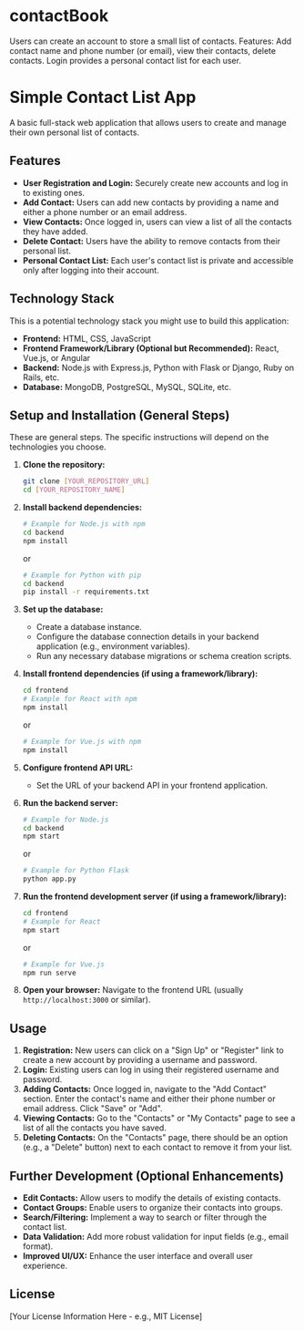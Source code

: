 # contactBook
Users can create an account to store a small list of contacts. Features: Add contact name and phone number (or email), view their contacts, delete contacts. Login provides a personal contact list for each user.
# Simple Contact List App

A basic full-stack web application that allows users to create and manage their own personal list of contacts.

## Features

* **User Registration and Login:** Securely create new accounts and log in to existing ones.
* **Add Contact:** Users can add new contacts by providing a name and either a phone number or an email address.
* **View Contacts:** Once logged in, users can view a list of all the contacts they have added.
* **Delete Contact:** Users have the ability to remove contacts from their personal list.
* **Personal Contact List:** Each user's contact list is private and accessible only after logging into their account.

## Technology Stack

This is a potential technology stack you might use to build this application:

* **Frontend:** HTML, CSS, JavaScript
* **Frontend Framework/Library (Optional but Recommended):** React, Vue.js, or Angular
* **Backend:** Node.js with Express.js, Python with Flask or Django, Ruby on Rails, etc.
* **Database:** MongoDB, PostgreSQL, MySQL, SQLite, etc.

## Setup and Installation (General Steps)

These are general steps. The specific instructions will depend on the technologies you choose.

1.  **Clone the repository:**
    ```bash
    git clone [YOUR_REPOSITORY_URL]
    cd [YOUR_REPOSITORY_NAME]
    ```

2.  **Install backend dependencies:**
    ```bash
    # Example for Node.js with npm
    cd backend
    npm install
    ```
    or
    ```bash
    # Example for Python with pip
    cd backend
    pip install -r requirements.txt
    ```

3.  **Set up the database:**
    * Create a database instance.
    * Configure the database connection details in your backend application (e.g., environment variables).
    * Run any necessary database migrations or schema creation scripts.

4.  **Install frontend dependencies (if using a framework/library):**
    ```bash
    cd frontend
    # Example for React with npm
    npm install
    ```
    or
    ```bash
    # Example for Vue.js with npm
    npm install
    ```

5.  **Configure frontend API URL:**
    * Set the URL of your backend API in your frontend application.

6.  **Run the backend server:**
    ```bash
    # Example for Node.js
    cd backend
    npm start
    ```
    or
    ```bash
    # Example for Python Flask
    python app.py
    ```

7.  **Run the frontend development server (if using a framework/library):**
    ```bash
    cd frontend
    # Example for React
    npm start
    ```
    or
    ```bash
    # Example for Vue.js
    npm run serve
    ```

8.  **Open your browser:** Navigate to the frontend URL (usually `http://localhost:3000` or similar).

## Usage

1.  **Registration:** New users can click on a "Sign Up" or "Register" link to create a new account by providing a username and password.
2.  **Login:** Existing users can log in using their registered username and password.
3.  **Adding Contacts:** Once logged in, navigate to the "Add Contact" section. Enter the contact's name and either their phone number or email address. Click "Save" or "Add".
4.  **Viewing Contacts:** Go to the "Contacts" or "My Contacts" page to see a list of all the contacts you have saved.
5.  **Deleting Contacts:** On the "Contacts" page, there should be an option (e.g., a "Delete" button) next to each contact to remove it from your list.

## Further Development (Optional Enhancements)

* **Edit Contacts:** Allow users to modify the details of existing contacts.
* **Contact Groups:** Enable users to organize their contacts into groups.
* **Search/Filtering:** Implement a way to search or filter through the contact list.
* **Data Validation:** Add more robust validation for input fields (e.g., email format).
* **Improved UI/UX:** Enhance the user interface and overall user experience.

## License

[Your License Information Here - e.g., MIT License]
